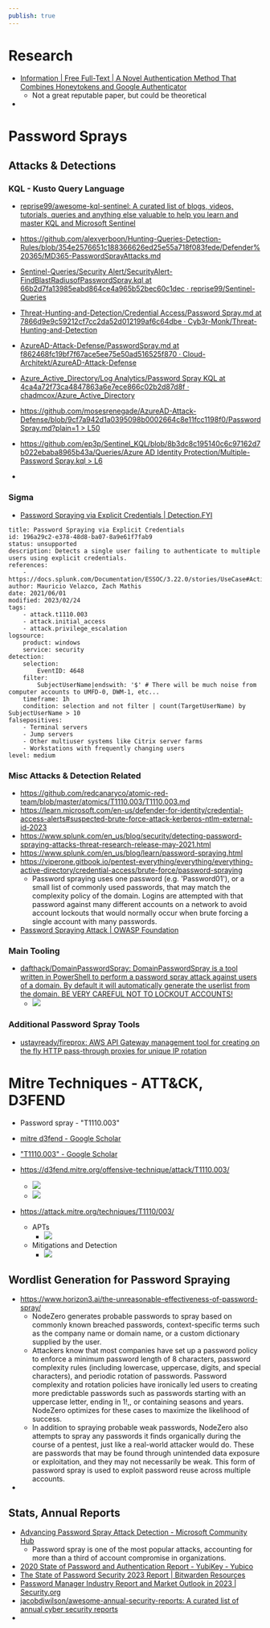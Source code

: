 ```yaml
---
publish: true
---
```

# Research
- [Information | Free Full-Text | A Novel Authentication Method That Combines Honeytokens and Google Authenticator](https://www.mdpi.com/2078-2489/14/7/386) 
	- Not a great reputable paper, but could be theoretical
- 
# Password Sprays
## Attacks & Detections
### KQL - Kusto Query Language
- [reprise99/awesome-kql-sentinel: A curated list of blogs, videos, tutorials, queries and anything else valuable to help you learn and master KQL and Microsoft Sentinel](https://github.com/reprise99/awesome-kql-sentinel) 

- https://github.com/alexverboon/Hunting-Queries-Detection-Rules/blob/354e2576651c188366626ed25e55a718f083fede/Defender%20365/MD365-PasswordSprayAttacks.md 
- [Sentinel-Queries/Security Alert/SecurityAlert-FindBlastRadiusofPasswordSpray.kql at 66b2d7fa13985eabd864ce4a965b52bec60c1dec · reprise99/Sentinel-Queries](https://github.com/reprise99/Sentinel-Queries/blob/66b2d7fa13985eabd864ce4a965b52bec60c1dec/Security%20Alert/SecurityAlert-FindBlastRadiusofPasswordSpray.kql) 
- [Threat-Hunting-and-Detection/Credential Access/Password Spray.md at 7866d9e9c59212cf7cc2da52d012199af6c64dbe · Cyb3r-Monk/Threat-Hunting-and-Detection](https://github.com/Cyb3r-Monk/Threat-Hunting-and-Detection/blob/7866d9e9c59212cf7cc2da52d012199af6c64dbe/Credential%20Access/Password%20Spray.md?plain=1) 
- [AzureAD-Attack-Defense/PasswordSpray.md at f862468fc19bf7f67ace5ee75e50ad516525f870 · Cloud-Architekt/AzureAD-Attack-Defense](https://github.com/Cloud-Architekt/AzureAD-Attack-Defense/blob/f862468fc19bf7f67ace5ee75e50ad516525f870/PasswordSpray.md?plain=1) 
- [Azure_Active_Directory/Log Analytics/Password Spray KQL at 4ca4a72f73ca4847863a6e7ece866c02b2d87d8f · chadmcox/Azure_Active_Directory](https://github.com/chadmcox/Azure_Active_Directory/blob/4ca4a72f73ca4847863a6e7ece866c02b2d87d8f/Log%20Analytics/Password%20Spray%20KQL) 
- [https://github.com/mosesrenegade/AzureAD-Attack-Defense/blob/9cf7a942d1a0395098b0002664c8e11fcc1198f0/PasswordSpray.md?plain=1 > L50](https://github.com/mosesrenegade/AzureAD-Attack-Defense/blob/9cf7a942d1a0395098b0002664c8e11fcc1198f0/PasswordSpray.md?plain=1#L50) 
- [https://github.com/ep3p/Sentinel_KQL/blob/8b3dc8c195140c6c97162d7b022ebaba8965b43a/Queries/Azure AD Identity Protection/Multiple-Password Spray.kql > L6](https://github.com/ep3p/Sentinel_KQL/blob/8b3dc8c195140c6c97162d7b022ebaba8965b43a/Queries/Azure%20AD%20Identity%20Protection/Multiple-Password%20Spray.kql#L6) 
- 
### Sigma
- [Password Spraying via Explicit Credentials | Detection.FYI](https://detection.fyi/sigmahq/sigma/unsupported/windows/win_security_susp_failed_logons_explicit_credentials/) 
```
title: Password Spraying via Explicit Credentials
id: 196a29c2-e378-48d8-ba07-8a9e61f7fab9
status: unsupported
description: Detects a single user failing to authenticate to multiple users using explicit credentials.
references:
    - https://docs.splunk.com/Documentation/ESSOC/3.22.0/stories/UseCase#Active_directory_password_spraying
author: Mauricio Velazco, Zach Mathis
date: 2021/06/01
modified: 2023/02/24
tags:
    - attack.t1110.003
    - attack.initial_access
    - attack.privilege_escalation
logsource:
    product: windows
    service: security
detection:
    selection:
        EventID: 4648
    filter:
        SubjectUserName|endswith: '$' # There will be much noise from computer accounts to UMFD-0, DWM-1, etc...
    timeframe: 1h
    condition: selection and not filter | count(TargetUserName) by SubjectUserName > 10
falsepositives:
    - Terminal servers
    - Jump servers
    - Other multiuser systems like Citrix server farms
    - Workstations with frequently changing users
level: medium

```
### Misc Attacks & Detection Related
- https://github.com/redcanaryco/atomic-red-team/blob/master/atomics/T1110.003/T1110.003.md 
- https://learn.microsoft.com/en-us/defender-for-identity/credential-access-alerts#suspected-brute-force-attack-kerberos-ntlm-external-id-2023 
- https://www.splunk.com/en_us/blog/security/detecting-password-spraying-attacks-threat-research-release-may-2021.html 
- https://www.splunk.com/en_us/blog/learn/password-spraying.html 
- https://viperone.gitbook.io/pentest-everything/everything/everything-active-directory/credential-access/brute-force/password-spraying
	- Password spraying uses one password (e.g. 'Password01'), or a small list of commonly used passwords, that may match the complexity policy of the domain. Logins are attempted with that password against many different accounts on a network to avoid account lockouts that would normally occur when brute forcing a single account with many passwords.
- [Password Spraying Attack | OWASP Foundation](https://owasp.org/www-community/attacks/Password_Spraying_Attack)
### Main Tooling
- [dafthack/DomainPasswordSpray: DomainPasswordSpray is a tool written in PowerShell to perform a password spray attack against users of a domain. By default it will automatically generate the userlist from the domain. BE VERY CAREFUL NOT TO LOCKOUT ACCOUNTS!](https://github.com/dafthack/DomainPasswordSpray)
	- ![](../../__attachments/Honey%20Accounts%20in%20Windows%20AD/Complementary%20Research/IMG-20231120090525171.png)
### Additional Password Spray Tools
- [ustayready/fireprox: AWS API Gateway management tool for creating on the fly HTTP pass-through proxies for unique IP rotation](https://github.com/ustayready/fireprox) 
# Mitre Techniques - ATT&CK, D3FEND
- Password spray - "T1110.003"
- [mitre d3fend - Google Scholar](https://scholar.google.com/scholar?hl=en&as_sdt=0%2C15&as_ylo=2019&q=mitre+d3fend&btnG=) 
- ["T1110.003" - Google Scholar](https://scholar.google.com/scholar?start=0&q=%22T1110.003%22&hl=en&as_sdt=0,15&as_ylo=2019) 

- https://d3fend.mitre.org/offensive-technique/attack/T1110.003/ 
	- ![](../../__attachments/Honey%20Accounts%20in%20Windows%20AD/Complementary%20Research/IMG-20231120083026709.png)
	- ![](../../__attachments/Honey%20Accounts%20in%20Windows%20AD/Complementary%20Research/IMG-20231120083717297.png)
- https://attack.mitre.org/techniques/T1110/003/
	- APTs
		- ![](../../__attachments/Honey%20Accounts%20in%20Windows%20AD/Complementary%20Research/IMG-20231120083956763.png)
	- Mitigations and Detection
		- ![](../../__attachments/Honey%20Accounts%20in%20Windows%20AD/Complementary%20Research/IMG-20231120084013746.png)

## Wordlist Generation for Password Spraying
- https://www.horizon3.ai/the-unreasonable-effectiveness-of-password-spray/
	- NodeZero generates probable passwords to spray based on commonly known breached passwords, context-specific terms such as the company name or domain name, or a custom dictionary supplied by the user.
	- Attackers know that most companies have set up a password policy to enforce a minimum password length of 8 characters, password complexity rules (including lowercase, uppercase, digits, and special characters), and periodic rotation of passwords. Password complexity and rotation policies have ironically led users to creating more predictable passwords such as passwords starting with an uppercase letter, ending in 1!,, or containing seasons and years. NodeZero optimizes for these cases to maximize the likelihood of success.
	- In addition to spraying probable weak passwords, NodeZero also attempts to spray any passwords it finds organically during the course of a pentest, just like a real-world attacker would do. These are passwords that may be found through unintended data exposure or exploitation, and they may not necessarily be weak. This form of password spray is used to exploit password reuse across multiple accounts.
- 

## Stats, Annual Reports
- [Advancing Password Spray Attack Detection - Microsoft Community Hub](https://techcommunity.microsoft.com/t5/microsoft-entra-azure-ad-blog/advancing-password-spray-attack-detection/ba-p/1276936) 
	- Password spray is one of the most popular attacks, accounting for more than a third of account compromise in organizations.
- [2020 State of Password and Authentication Report - YubiKey - Yubico](https://www.yubico.com/blog/yubico-releases-2020-state-of-password-and-authentication-security-behaviors-report/)
- [The State of Password Security 2023 Report | Bitwarden Resources](https://bitwarden.com/resources/the-state-of-password-security/)
- [Password Manager Industry Report and Market Outlook in 2023 | Security.org](https://www.security.org/digital-safety/password-manager-annual-report/) 
- [jacobdjwilson/awesome-annual-security-reports: A curated list of annual cyber security reports](https://github.com/jacobdjwilson/awesome-annual-security-reports) 
- 